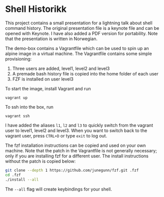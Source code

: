 # Shell Historikk

This project contains a small presentation for a lightning talk about shell command history.
The original presentation file is a keynote file and can be opened with Keynote. I have also added a PDF version for portability. Note that the presentation is written in Norwegian.

The demo-box contains a Vagrantfile which can be used to spin up an alpine image in a virtual machine. The Vagrantfile contains some simple provisioning:

1. Three users are added, level1, level2 and level3
2. A premade bash history file is copied into the home folder of each user
3. FZF is installed on user level3

To start the image, install Vagrant and run

`vagrant up`

To ssh into the box, run

`vagrant ssh`

I have added the aliases `l1`, `l2` and `l3` to quickly switch from the vagrant user to level1, level2 and level3.
When you want to switch back to the vagrant user, press `CTRL+D` or type `exit` to log out.

The fzf installation instructions can be copied and used on your own machine. Note that the patch in the Vagrantfile is not generally necessary; only if you are installing fzf for a different user. The install instructions without the patch is copied below:

```bash
git clone --depth 1 https://github.com/junegunn/fzf.git .fzf
cd .fzf
./install --all
```
The `--all` flag will create keybindings for your shell.
